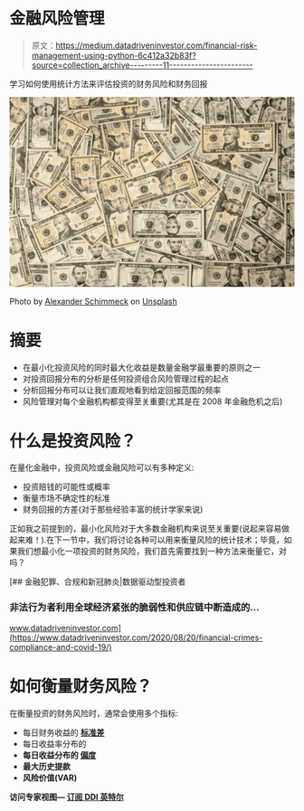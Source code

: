 # 金融风险管理

> 原文：<https://medium.datadriveninvestor.com/financial-risk-management-using-python-6c412a32b83f?source=collection_archive---------11----------------------->

学习如何使用统计方法来评估投资的财务风险和财务回报

![](img/7727f83d53923f98907ddab704dc2fe5.png)

Photo by [Alexander Schimmeck](https://unsplash.com/@alschim?utm_source=unsplash&utm_medium=referral&utm_content=creditCopyText) on [Unsplash](https://unsplash.com/s/photos/money?utm_source=unsplash&utm_medium=referral&utm_content=creditCopyText)

# 摘要

*   在最小化投资风险的同时最大化收益是数量金融学最重要的原则之一
*   对投资回报分布的分析是任何投资组合风险管理过程的起点
*   分析回报分布可以让我们直观地看到给定回报范围的频率
*   风险管理对每个金融机构都变得至关重要(尤其是在 2008 年金融危机之后)

# 什么是投资风险？

在量化金融中，投资风险或金融风险可以有多种定义:

*   投资赔钱的可能性或概率
*   衡量市场不确定性的标准
*   财务回报的方差(对于那些经验丰富的统计学家来说)

正如我之前提到的，最小化风险对于大多数金融机构来说至关重要(说起来容易做起来难！).在下一节中，我们将讨论各种可以用来衡量风险的统计技术；毕竟，如果我们想最小化一项投资的财务风险，我们首先需要找到一种方法来衡量它，对吗？

[](https://www.datadriveninvestor.com/2020/08/20/financial-crimes-compliance-and-covid-19/) [## 金融犯罪、合规和新冠肺炎|数据驱动型投资者

### 非法行为者利用全球经济紧张的脆弱性和供应链中断造成的…

www.datadriveninvestor.com](https://www.datadriveninvestor.com/2020/08/20/financial-crimes-compliance-and-covid-19/) 

# 如何衡量财务风险？

在衡量投资的财务风险时，通常会使用多个指标:

*   每日财务收益的 [**标准差**](https://www.investopedia.com/terms/s/standarddeviation.asp)
*   每日收益率分布的[](https://en.wikipedia.org/wiki/Kurtosis)
*   ****每日收益分布的 [**偏度**](https://en.wikipedia.org/wiki/Skewness)****
*   ****最大历史提款****
*   ****风险价值(VAR)****

******访问专家视图—** [**订阅 DDI 英特尔**](https://datadriveninvestor.com/ddi-intel)****